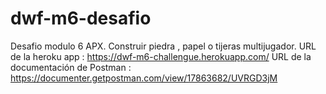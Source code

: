# dwf-m6-desafio

Desafio modulo 6 APX. Construir piedra , papel o tijeras multijugador.
URL de la heroku app : https://dwf-m6-challengue.herokuapp.com/
URL de la documentación de Postman : https://documenter.getpostman.com/view/17863682/UVRGD3jM
